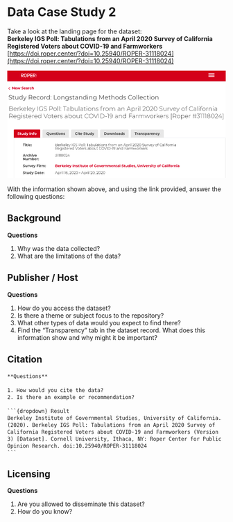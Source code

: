 # Data Case Study 2

Take a look at the landing page for the dataset:<br>
**Berkeley IGS Poll: Tabulations from an April 2020 Survey of California Registered Voters about COVID-19 and Farmworkers** <br>
[https://doi.roper.center/?doi=10.25940/ROPER-31118024](https://doi.roper.center/?doi=10.25940/ROPER-31118024)

![roper](./images/roper.png)

With the information shown above, and using the link provided, answer the following questions:

## Background

**Questions**

1. Why was the data collected?
2. What are the limitations of the data?

## Publisher / Host

**Questions**

1. How do you access the dataset? 
2. Is there a theme or subject focus to the repository?
3. What other types of data would you expect to find there?
4. Find the “Transparency” tab in the dataset record. What does this information show and why might it be important?

## Citation

````{card}
**Questions**

1. How would you cite the data?
2. Is there an example or recommendation?

```{dropdown} Result
Berkeley Institute of Governmental Studies, University of California. (2020). Berkeley IGS Poll: Tabulations from an April 2020 Survey of California Registered Voters about COVID-19 and Farmworkers (Version 3) [Dataset]. Cornell University, Ithaca, NY: Roper Center for Public Opinion Research. doi:10.25940/ROPER-31118024
```
````

## Licensing

**Questions**

1. Are you allowed to disseminate this dataset?
2. How do you know?
